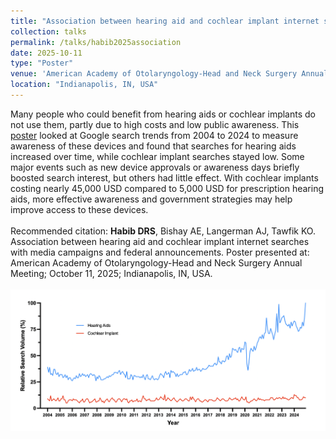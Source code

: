```yaml
---	
title: "Association between hearing aid and cochlear implant internet searches with media campaigns and federal announcements"
collection: talks	
permalink: /talks/habib2025association
date: 2025-10-11
type: "Poster"
venue: 'American Academy of Otolaryngology-Head and Neck Surgery Annual Meeting'
location: "Indianapolis, IN, USA"
---	
```

Many people who could benefit from hearing aids or cochlear implants do not use them, partly due to high costs and low public awareness. This [poster](https://danielrshabib.github.io/files/habib2025association-poster.pdf) looked at Google search trends from 2004 to 2024 to measure awareness of these devices and found that searches for hearing aids increased over time, while cochlear implant searches stayed low. Some major events such as new device approvals or awareness days briefly boosted search interest, but others had little effect. With cochlear implants costing nearly 45,000 USD compared to 5,000 USD for prescription hearing aids, more effective awareness and government strategies may help improve access to these devices. 
<br><br>
Recommended citation: **Habib DRS**, Bishay AE, Langerman AJ, Tawfik KO. Association between hearing aid and cochlear implant internet searches with media campaigns and federal announcements. Poster presented at: American Academy of Otolaryngology-Head and Neck Surgery Annual Meeting; October 11, 2025; Indianapolis, IN, USA.
<br><br>
![Line graph of search terms “hearing aids” and “cochlear implant” over 20 years](../images/habib2025association.png)
